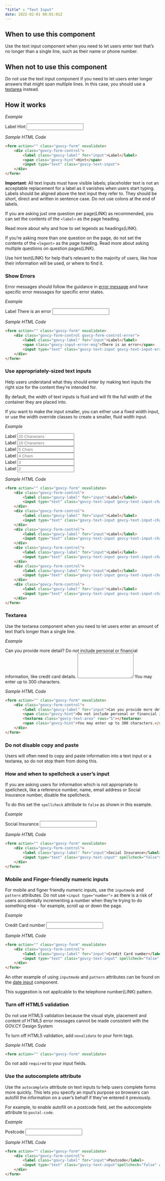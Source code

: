 ```yaml
---
"title" : "Text Input"
date: 2022-02-01 00:01:01Z
---
```

## When to use this component
Use the text input component when you need to let users enter text that’s no longer than a single line, such as their name or phone number.

## When not to use this component
Do not use the text input component if you need to let users enter longer answers that might span multiple lines. In this case, you should use a [textarea](../text_input/#textarea) instead.

## How it works

*Example*
<div class="govcy-container govcy-p-4  govcy-br-1 govcy-br-standard govcy-mb-4">
<form action="" class="govcy-form" novalidate>
    <div class="govcy-form-control">
        <label class="govcy-label" for="input">Label</label>
        <span class="govcy-hint">Hint</span>
        <input type="text" class="govcy-text-input">
    </div>
</form>
</div>

*Sample HTML Code*

```html
<form action="" class="govcy-form" novalidate>
    <div class="govcy-form-control">
        <label class="govcy-label" for="input">Label</label>
        <span class="govcy-hint">Hint</span>
        <input type="text" class="govcy-text-input">
    </div>
</form>
```
**Important**: All text inputs must have visible labels; placeholder text is not an acceptable replacement for a label as it vanishes when users start typing.
Labels should be aligned above the text input they refer to. They should be short, direct and written in sentence case. Do not use colons at the end of labels.

If you are asking just one question per page(LINK) as recommended, you can set the contents of the `<label>` as the page heading. 

Read more about why and how to set legends as headings(LINK).

If you’re asking more than one question on the page, do not set the contents of the `<legent>` as the page heading. Read more about asking multiple questions on question pages(LINK).

Use hint text(LINK) for help that’s relevant to the majority of users, like how their information will be used, or where to find it.

### Show Errors 
Error messages should follow the guidance in [error message](../error_message) and have specific error messages for specific error states.

*Example*
<div class="govcy-container govcy-p-4  govcy-br-1 govcy-br-standard govcy-mb-4">
<form action="" class="govcy-form" novalidate>
    <div class="govcy-form-control govcy-form-control-error">
        <label class="govcy-label" for="input">Label</label>
        <span class="govcy-input-error-msg">There is an error</span>
        <input type="text" class="govcy-text-input govcy-text-input-error">
    </div>
</form>
</div>

*Sample HTML Code*

```html
<form action="" class="govcy-form" novalidate>
    <div class="govcy-form-control govcy-form-control-error">
        <label class="govcy-label" for="input">Label</label>
        <span class="govcy-input-error-msg">There is an error</span>
        <input type="text" class="govcy-text-input govcy-text-input-error">
    </div>
</form>
```

### Use appropriately-sized text inputs

Help users understand what they should enter by making text inputs the right size for the content they’re intended for.

By default, the width of text inputs is fluid and will fit the full width of the container they are placed into.

If you want to make the input smaller, you can either use a fixed width input, or use the width override classes to create a smaller, fluid width input.

*Example*
<div class="govcy-container govcy-p-4  govcy-br-1 govcy-br-standard govcy-mb-4">
<form action="" class="govcy-form" novalidate>
    <div class="govcy-form-control">
        <label class="govcy-label" for="input">Label</label>
        <input type="text" class="govcy-text-input govcy-text-input-char_20" placeholder="20 Characters" maxlength="20">
    </div>
    <div class="govcy-form-control">
        <label class="govcy-label" for="input">Label</label>
        <input type="text" class="govcy-text-input govcy-text-input-char_10" placeholder="10 Characters" maxlength="10">
    </div>
    <div class="govcy-form-control">
        <label class="govcy-label" for="input">Label</label>
        <input type="text" class="govcy-text-input govcy-text-input-char_5" placeholder="5 Chars" maxlength="5">
    </div>
    <div class="govcy-form-control">
        <label class="govcy-label" for="input">Label</label>
        <input type="text" class="govcy-text-input govcy-text-input-char_4" placeholder="4 Chars" maxlength="4">
    </div>
    <div class="govcy-form-control">
        <label class="govcy-label" for="input">Label</label>
        <input type="text" class="govcy-text-input govcy-text-input-char_3" placeholder="3" maxlength="3">
    </div>
    <div class="govcy-form-control">
        <label class="govcy-label" for="input">Label</label>
        <input type="text" class="govcy-text-input govcy-text-input-char_2" placeholder="2" maxlength="2">
    </div>
</form>
</div>

*Sample HTML Code*

```html
<form action="" class="govcy-form" novalidate>
    <div class="govcy-form-control">
        <label class="govcy-label" for="input">Label</label>
        <input type="text" class="govcy-text-input govcy-text-input-char_20" placeholder="20 Characters" maxlength="20">
    </div>
    <div class="govcy-form-control">
        <label class="govcy-label" for="input">Label</label>
        <input type="text" class="govcy-text-input govcy-text-input-char_10" placeholder="10 Characters" maxlength="10">
    </div>
    <div class="govcy-form-control">
        <label class="govcy-label" for="input">Label</label>
        <input type="text" class="govcy-text-input govcy-text-input-char_5" placeholder="5 Chars" maxlength="5">
    </div>
    <div class="govcy-form-control">
        <label class="govcy-label" for="input">Label</label>
        <input type="text" class="govcy-text-input govcy-text-input-char_4" placeholder="4 Chars" maxlength="4">
    </div>
    <div class="govcy-form-control">
        <label class="govcy-label" for="input">Label</label>
        <input type="text" class="govcy-text-input govcy-text-input-char_3" placeholder="3" maxlength="3">
    </div>
    <div class="govcy-form-control">
        <label class="govcy-label" for="input">Label</label>
        <input type="text" class="govcy-text-input govcy-text-input-char_2" placeholder="2" maxlength="2">
    </div>
</form>
```

### Textarea

Use the textarea component when you need to let users enter an amount of text that’s longer than a single line. 

*Example*
<div class="govcy-container govcy-p-4  govcy-br-1 govcy-br-standard govcy-mb-4">
<form action="" class="govcy-form" novalidate>
    <div class="govcy-form-control">
        <label class="govcy-label" for="input">Can you provide more detail?</label>
        <span class="govcy-hint">Do not include personal or financial information, like credit card details.</span>
        <textarea class="govcy-text-area" rows="5"></textarea>
        <span class="govcy-hint">You may enter up to 300 characters.</span>
    </div>
</form>
</div>

*Sample HTML Code*

```html
<form action="" class="govcy-form" novalidate>
    <div class="govcy-form-control">
        <label class="govcy-label" for="input">Can you provide more detail?</label>
        <span class="govcy-hint">Do not include personal or financial information, like credit card details.</span>
        <textarea class="govcy-text-area" rows="5"></textarea>
        <span class="govcy-hint">You may enter up to 300 characters.</span>
    </div>
</form>
```

### Do not disable copy and paste
Users will often need to copy and paste information into a text input or a textarea, so do not stop them from doing this.

### How and when to spellcheck a user’s input

If you are asking users for information which is not appropriate to spellcheck, like a reference number, name, email address or Social Insurance number, disable the spellcheck.

To do this set the `spellcheck` attribute to `false` as shown in this example.

*Example*
<div class="govcy-container govcy-p-4  govcy-br-1 govcy-br-standard govcy-mb-4">
<form action="" class="govcy-form" novalidate>
    <div class="govcy-form-control">
        <label class="govcy-label" for="input">Social Insurance</label>
        <input type="text" class="govcy-text-input" spellcheck="false">
    </div>
</form>
</div>

*Sample HTML Code*

```html
<form action="" class="govcy-form" novalidate>
    <div class="govcy-form-control">
        <label class="govcy-label" for="input">Social Insurance</label>
        <input type="text" class="govcy-text-input" spellcheck="false">
    </div>
</form>
```

### Mobile and Finger-friendly numeric inputs 

For mobile and figner friendly numeric inputs, use the `inputmode` and `pattern` attributes. Do not use `<input type="number">` as there is a risk of users accidentally incrementing a number when they’re trying to do something else - for example, scroll up or down the page.

*Example*
<div class="govcy-container govcy-p-4  govcy-br-1 govcy-br-standard govcy-mb-4">
<form action="" class="govcy-form" novalidate>
    <div class="govcy-form-control">
        <label class="govcy-label" for="input">Credit Card number</label>
        <input type="text" class="govcy-text-input" spellcheck="false" pattern="[0-9]*" inputmode="numeric">
    </div>
</form>
</div>

*Sample HTML Code*

```html
<form action="" class="govcy-form" novalidate>
    <div class="govcy-form-control">
        <label class="govcy-label" for="input">Credit Card number</label>
        <input type="text" class="govcy-text-input" spellcheck="false" pattern="[0-9]*" inputmode="numeric">
    </div>
</form>
```

An other example of using `inputmode` and `pattern` attributes can be found on the [date input](../date_input) component.

This suggestion is not applicable to the telephone number(LINK) pattern.

### Turn off HTML5 validation
Do not use HTML5 validation because the visual style, placement and content of HTML5 error messages cannot be made consistent with the GOV.CY Design System

To turn off HTML5 validation, add `novalidate` to your form tags.

*Sample HTML Code*

```html
<form action="" class="govcy-form" novalidate>
```

Do not add `required` to your input fields.

### Use the autocomplete attribute
Use the `autocomplete` attribute on text inputs to help users complete forms more quickly. This lets you specify an input’s purpose so browsers can autofill the information on a user’s behalf if they’ve entered it previously.

For example, to enable autofill on a postcode field, set the autocomplete attribute to `postal-code`. 

*Example*
<div class="govcy-container govcy-p-4  govcy-br-1 govcy-br-standard govcy-mb-4">
<form action="" class="govcy-form" novalidate>
    <div class="govcy-form-control">
        <label class="govcy-label" for="input">Postcode</label>
        <input type="text" class="govcy-text-input"spellcheck="false" autocomplete="postal-code">
    </div>
</form>
</div>

*Sample HTML Code*

```html
<form action="" class="govcy-form" novalidate>
    <div class="govcy-form-control">
        <label class="govcy-label" for="input">Postcode</label>
        <input type="text" class="govcy-text-input"spellcheck="false" autocomplete="postal-code">
    </div>
</form>
```